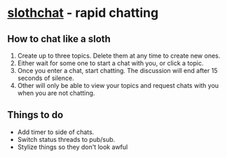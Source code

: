 [slothchat](http://www.slothchat.com/) - rapid chatting
=======================================================

How to chat like a sloth
-------------------------------------------------------
1. Create up to three topics. Delete them at any time to create new ones.
2. Either wait for some one to start a chat with you, or click a topic.
3. Once you enter a chat, start chatting. The discussion will end after 15 seconds of silence.
4. Other will only be able to view your topics and request chats with you when you are not chatting.


Things to do
-------------------------------------------------------
* Add timer to side of chats.
* Switch status threads to pub/sub.
* Stylize things so they don't look awful



